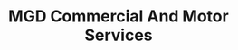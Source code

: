 ---
title: "MGD Commercial And Motor Services"
url: /kendal/mgd-commercial-and-motor-services/
shop: car repair
---